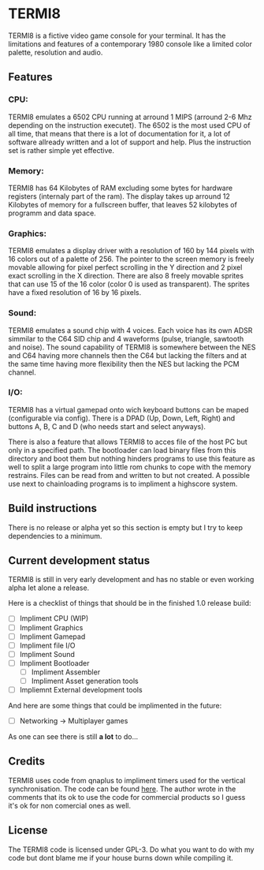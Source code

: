 # TERMI8

TERMI8 is a fictive video game console for your terminal. It has the limitations and features of a contemporary 1980 console like a limited color palette, resolution and audio.

## Features

### CPU:

TERMI8 emulates a 6502 CPU running at arround 1 MIPS (arround 2-6 Mhz depending on the instruction executet). The 6502 is the most used CPU of all time, that means that there is a lot of documentation for it, a lot of software allready written and a lot of support and help. Plus the instruction set is rather simple yet effective.

### Memory:

TERMI8 has 64 Kilobytes of RAM excluding some bytes for hardware registers (internaly part of the ram). The display takes up arround 12 Kilobytes of memory for a fullscreen buffer, that leaves 52 kilobytes of programm and data space.

### Graphics:

TERMI8 emulates a display driver with a resolution of 160 by 144 pixels with 16 colors out of a palette of 256. The pointer to the screen memory is freely movable allowing for pixel perfect scrolling in the Y direction and 2 pixel exact scrolling in the X direction. There are also 8 freely movable sprites that can use 15 of the 16 color (color 0 is used as transparent). The sprites have a fixed resolution of 16 by 16 pixels.

### Sound:

TERMI8 emulates a sound chip with 4 voices. Each voice has its own ADSR simmilar to the C64 SID chip and 4 waveforms (pulse, triangle, sawtooth and noise). The sound capability of TERMI8 is somewhere between the NES and C64 having more channels then the C64 but lacking the filters and at the same time having more flexibility then the NES but lacking the PCM channel.

### I/O:

TERMI8 has a virtual gamepad onto wich keyboard buttons can be maped (configurable via config). There is a DPAD (Up, Down, Left, Right) and buttons A, B, C and D (who needs start and select anyways).

There is also a feature that allows TERMI8 to acces file of the host PC but only in a specified path. The bootloader can load binary files from this directory and boot them but nothing hinders programs to use this feature as well to split a large program into little rom chunks to cope with the memory restrains. Files can be read from and written to but not created. A possible use next to chainloading programs is to impliment a highscore system.

## Build instructions

There is no release or alpha yet so this section is empty but I try to keep dependencies to a minimum.

## Current development status

TERMI8 is still in very early development and has no stable or even working alpha let alone a release.

Here is a checklist of things that should be in the finished 1.0 release build:

 - [ ] Impliment CPU (WIP)
 - [ ] Impliment Graphics
 - [ ] Impliment Gamepad
 - [ ] Impliment file I/O
 - [ ] Impliment Sound
 - [ ] Impliment Bootloader
	- [ ] Impliment Assembler
	- [ ] Impliment Asset generation tools
 - [ ] Impliemnt External development tools

And here are some things that could be implimented in the future:

- [ ] Networking -> Multiplayer games

As one can see there is still **a lot** to do...

## Credits

TERMI8 uses code from qnaplus to impliment timers used for the vertical synchronisation. The code can be found [here](https://qnaplus.com/implement-periodic-timer-linux/). The author wrote in the comments that its ok to use the code for commercial products so I guess it's ok for non comercial ones as well.

## License

The TERMI8 code is licensed under GPL-3. Do what you want to do with my code but dont blame me if your house burns down while compiling it.
